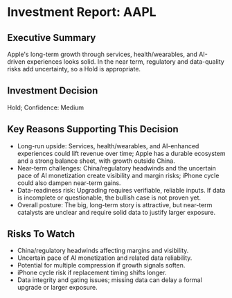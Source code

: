 # Investment Report: AAPL
## Executive Summary
Apple's long-term growth through services, health/wearables, and AI-driven experiences looks solid. In the near term, regulatory and data-quality risks add uncertainty, so a Hold is appropriate.

## Investment Decision
Hold; Confidence: Medium

## Key Reasons Supporting This Decision
- Long-run upside: Services, health/wearables, and AI-enhanced experiences could lift revenue over time; Apple has a durable ecosystem and a strong balance sheet, with growth outside China.
- Near-term challenges: China/regulatory headwinds and the uncertain pace of AI monetization create visibility and margin risks; iPhone cycle could also dampen near-term gains.
- Data-readiness risk: Upgrading requires verifiable, reliable inputs. If data is incomplete or questionable, the bullish case is not proven yet.
- Overall posture: The big, long-term story is attractive, but near-term catalysts are unclear and require solid data to justify larger exposure.

## Risks To Watch
- China/regulatory headwinds affecting margins and visibility.
- Uncertain pace of AI monetization and related data reliability.
- Potential for multiple compression if growth signals soften.
- iPhone cycle risk if replacement timing shifts longer.
- Data integrity and gating issues; missing data can delay a formal upgrade or larger exposure.